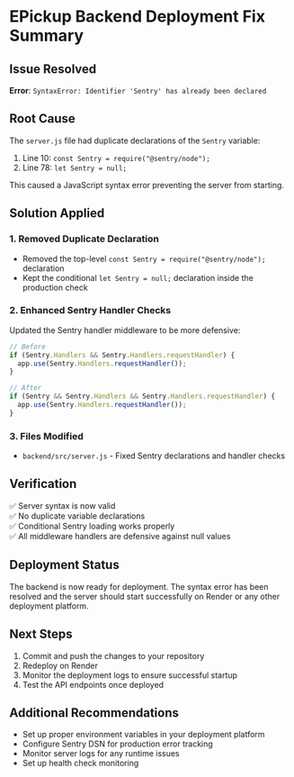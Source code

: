 # EPickup Backend Deployment Fix Summary

## Issue Resolved
**Error**: `SyntaxError: Identifier 'Sentry' has already been declared`

## Root Cause
The `server.js` file had duplicate declarations of the `Sentry` variable:
1. Line 10: `const Sentry = require("@sentry/node");`
2. Line 78: `let Sentry = null;`

This caused a JavaScript syntax error preventing the server from starting.

## Solution Applied

### 1. Removed Duplicate Declaration
- Removed the top-level `const Sentry = require("@sentry/node");` declaration
- Kept the conditional `let Sentry = null;` declaration inside the production check

### 2. Enhanced Sentry Handler Checks
Updated the Sentry handler middleware to be more defensive:
```javascript
// Before
if (Sentry.Handlers && Sentry.Handlers.requestHandler) {
  app.use(Sentry.Handlers.requestHandler());
}

// After  
if (Sentry && Sentry.Handlers && Sentry.Handlers.requestHandler) {
  app.use(Sentry.Handlers.requestHandler());
}
```

### 3. Files Modified
- `backend/src/server.js` - Fixed Sentry declarations and handler checks

## Verification
✅ Server syntax is now valid  
✅ No duplicate variable declarations  
✅ Conditional Sentry loading works properly  
✅ All middleware handlers are defensive against null values  

## Deployment Status
The backend is now ready for deployment. The syntax error has been resolved and the server should start successfully on Render or any other deployment platform.

## Next Steps
1. Commit and push the changes to your repository
2. Redeploy on Render
3. Monitor the deployment logs to ensure successful startup
4. Test the API endpoints once deployed

## Additional Recommendations
- Set up proper environment variables in your deployment platform
- Configure Sentry DSN for production error tracking
- Monitor server logs for any runtime issues
- Set up health check monitoring
